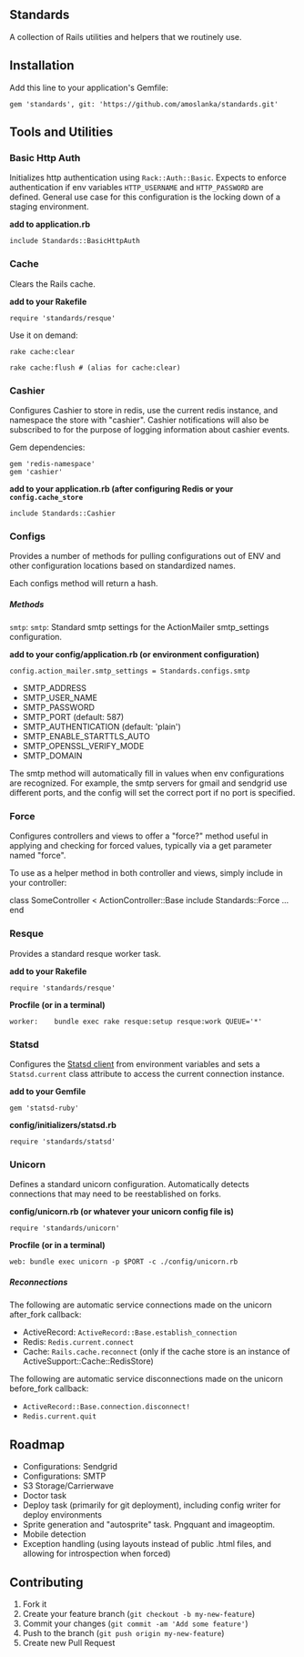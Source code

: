 Standards
---------

A collection of Rails utilities and helpers that we routinely use. 

Installation
------------

Add this line to your application's Gemfile:

    gem 'standards', git: 'https://github.com/amoslanka/standards.git'

Tools and Utilities
-------------------

### Basic Http Auth

Initializes http authentication using `Rack::Auth::Basic`. Expects to enforce authentication if env variables `HTTP_USERNAME` and `HTTP_PASSWORD` are defined. General use case for this configuration is the locking down of a staging environment. 

__add to application.rb__

    include Standards::BasicHttpAuth

### Cache

Clears the Rails cache.

__add to your Rakefile__

    require 'standards/resque'

Use it on demand:

    rake cache:clear

    rake cache:flush # (alias for cache:clear)

### Cashier

Configures Cashier to store in redis, use the current redis instance, and namespace the store with "cashier". Cashier notifications will also be subscribed to for the purpose of logging information about cashier events.

Gem dependencies: 

    gem 'redis-namespace'
    gem 'cashier'

__add to your application.rb (after configuring Redis or your `config.cache_store`__

    include Standards::Cashier


### Configs

Provides a number of methods for pulling configurations out of ENV and other configuration locations based on standardized names.

Each configs method will return a hash. 

##### Methods

`smtp`: `smtp`: Standard smtp settings for the ActionMailer smtp_settings configuration. 

__add to your config/application.rb (or environment configuration)__

    config.action_mailer.smtp_settings = Standards.configs.smtp

- SMTP_ADDRESS
- SMTP_USER_NAME
- SMTP_PASSWORD
- SMTP_PORT                 (default: 587)
- SMTP_AUTHENTICATION       (default: 'plain')
- SMTP_ENABLE_STARTTLS_AUTO
- SMTP_OPENSSL_VERIFY_MODE
- SMTP_DOMAIN

The smtp method will automatically fill in values when env configurations are recognized. For example, the smtp servers for gmail and sendgrid use different ports, and the config will set the correct port if no port is specified.

### Force

Configures controllers and views to offer a "force?" method useful in applying and checking for forced values, typically via a get parameter named "force".

To use as a helper method in both controller and views, simply include in your controller:

class SomeController < ActionController::Base
  include Standards::Force
  ...
end


### Resque

Provides a standard resque worker task. 

__add to your Rakefile__

    require 'standards/resque'

__Procfile (or in a terminal)__

    worker:    bundle exec rake resque:setup resque:work QUEUE='*'

### Statsd

Configures the [Statsd client](http://rubygems.org/gems/statsd-ruby) from environment variables and sets a `Statsd.current` class attribute to access the current connection instance.

__add to your Gemfile__

    gem 'statsd-ruby'

__config/initializers/statsd.rb__

    require 'standards/statsd'

### Unicorn

Defines a standard unicorn configuration. Automatically detects connections that may need to be reestablished on forks.

__config/unicorn.rb (or whatever your unicorn config file is)__

    require 'standards/unicorn'

__Procfile (or in a terminal)__

    web: bundle exec unicorn -p $PORT -c ./config/unicorn.rb

##### Reconnections

The following are automatic service connections made on the unicorn after_fork callback:

- ActiveRecord: `ActiveRecord::Base.establish_connection`
- Redis: `Redis.current.connect`
- Cache: `Rails.cache.reconnect` (only if the cache store is an instance of ActiveSupport::Cache::RedisStore)

The following are automatic service disconnections made on the unicorn before_fork callback:

- `ActiveRecord::Base.connection.disconnect!`
- `Redis.current.quit`

Roadmap
-------

- Configurations: Sendgrid
- Configurations: SMTP
- S3 Storage/Carrierwave 
- Doctor task
- Deploy task (primarily for git deployment), including config writer for deploy environments 
- Sprite generation and "autosprite" task. Pngquant and imageoptim.
- Mobile detection
- Exception handling (using layouts instead of public .html files, and allowing for introspection when forced)


## Contributing

1. Fork it
2. Create your feature branch (`git checkout -b my-new-feature`)
3. Commit your changes (`git commit -am 'Add some feature'`)
4. Push to the branch (`git push origin my-new-feature`)
5. Create new Pull Request

